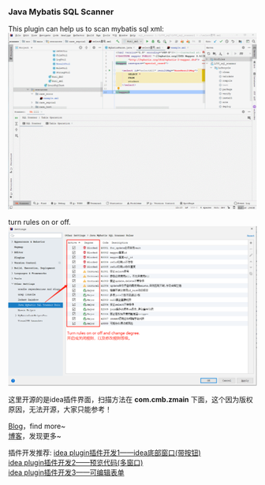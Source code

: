 [//]:#DisplayInOneLine

### Java Mybatis SQL Scanner
This plugin can help us to scan mybatis sql xml:  
![](src/main/resources/img/guide.gif)

turn rules on or off.  
![](src/main/resources/img/turn.png)  

这里开源的是idea插件界面，扫描方法在 <b>com.cmb.zmain</b> 下面，这个因为版权原因，无法开源，大家只能参考！

[Blog](https://zhangxiaofan.blog.csdn.net/)，find more~  
[博客](https://zhangxiaofan.blog.csdn.net/)，发现更多~  

插件开发推荐:
[idea plugin插件开发1——idea底部窗口(带按钮)](https://zhangxiaofan.blog.csdn.net/article/details/123093013/)  
[idea plugin插件开发2——预览代码(多窗口)](https://zhangxiaofan.blog.csdn.net/article/details/123097015/)  
[idea plugin插件开发3——可编辑表单](https://zhangxiaofan.blog.csdn.net/article/details/123097368/)  
